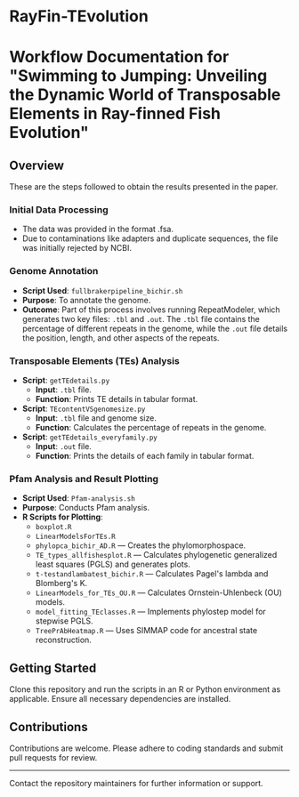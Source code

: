 # RayFin-TEvolution

# Workflow Documentation for "Swimming to Jumping: Unveiling the Dynamic World of Transposable Elements in Ray-finned Fish Evolution"

## Overview
These are the steps followed to obtain the results presented in the paper.

### Initial Data Processing
- The data was provided in the format .fsa.
- Due to contaminations like adapters and duplicate sequences, the file was initially rejected by NCBI.

### Genome Annotation
- **Script Used**: `fullbrakerpipeline_bichir.sh`
- **Purpose**: To annotate the genome.
- **Outcome**: Part of this process involves running RepeatModeler, which generates two key files: `.tbl` and `.out`. The `.tbl` file contains the percentage of different repeats in the genome, while the `.out` file details the position, length, and other aspects of the repeats.

### Transposable Elements (TEs) Analysis
- **Script**: `getTEdetails.py`
  - **Input**: `.tbl` file.
  - **Function**: Prints TE details in tabular format.
- **Script**: `TEcontentVSgenomesize.py`
  - **Input**: `.tbl` file and genome size.
  - **Function**: Calculates the percentage of repeats in the genome.
- **Script**: `getTEdetails_everyfamily.py`
  - **Input**: `.out` file.
  - **Function**: Prints the details of each family in tabular format.

### Pfam Analysis and Result Plotting
- **Script Used**: `Pfam-analysis.sh`
- **Purpose**: Conducts Pfam analysis.
- **R Scripts for Plotting**:
  - `boxplot.R`  
  - `LinearModelsForTEs.R`
  - `phylopca_bichir_AD.R` — Creates the phylomorphospace.
  - `TE_types_allfishesplot.R` — Calculates phylogenetic generalized least squares (PGLS) and generates plots.
  - `t-testandlambatest_bichir.R` — Calculates Pagel's lambda and Blomberg's K.
  - `LinearModels_for_TEs_OU.R` — Calculates Ornstein-Uhlenbeck (OU) models.
  - `model_fitting_TEclasses.R` — Implements phylostep model for stepwise PGLS.
  - `TreePrAbHeatmap.R` — Uses SIMMAP code for ancestral state reconstruction.

## Getting Started
Clone this repository and run the scripts in an R or Python environment as applicable. Ensure all necessary dependencies are installed.

## Contributions
Contributions are welcome. Please adhere to coding standards and submit pull requests for review.

---

Contact the repository maintainers for further information or support.
